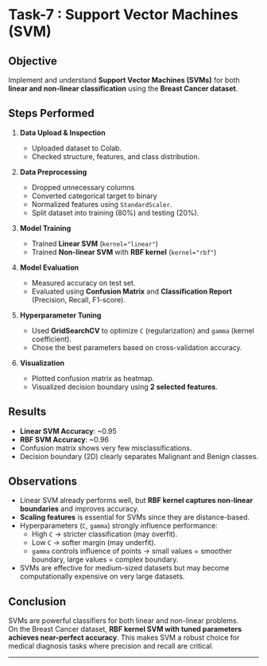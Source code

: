 # Task-7 : Support Vector Machines (SVM)  

## Objective  
Implement and understand **Support Vector Machines (SVMs)** for both **linear and non-linear classification** using the **Breast Cancer dataset**.  

## Steps Performed  

1. **Data Upload & Inspection**  
   - Uploaded dataset to Colab.  
   - Checked structure, features, and class distribution.  

2. **Data Preprocessing**  
   - Dropped unnecessary columns   
   - Converted categorical target to binary
   - Normalized features using `StandardScaler`.  
   - Split dataset into training (80%) and testing (20%).  

3. **Model Training**  
   - Trained **Linear SVM** (`kernel="linear"`)  
   - Trained **Non-linear SVM** with **RBF kernel** (`kernel="rbf"`)  

4. **Model Evaluation**  
   - Measured accuracy on test set.  
   - Evaluated using **Confusion Matrix** and **Classification Report** (Precision, Recall, F1-score).  

5. **Hyperparameter Tuning**  
   - Used **GridSearchCV** to optimize `C` (regularization) and `gamma` (kernel coefficient).  
   - Chose the best parameters based on cross-validation accuracy.  

6. **Visualization**  
   - Plotted confusion matrix as heatmap.  
   - Visualized decision boundary using **2 selected features**.  

## Results  
- **Linear SVM Accuracy**: ~0.95  
- **RBF SVM Accuracy**: ~0.96 
- Confusion matrix shows very few misclassifications.  
- Decision boundary (2D) clearly separates Malignant and Benign classes.  

## Observations  
- Linear SVM already performs well, but **RBF kernel captures non-linear boundaries** and improves accuracy.  
- **Scaling features** is essential for SVMs since they are distance-based.  
- Hyperparameters (`C`, `gamma`) strongly influence performance:  
  - High `C` → stricter classification (may overfit).  
  - Low `C` → softer margin (may underfit).  
  - `gamma` controls influence of points → small values = smoother boundary, large values = complex boundary.  
- SVMs are effective for medium-sized datasets but may become computationally expensive on very large datasets.  

## Conclusion  

SVMs are powerful classifiers for both linear and non-linear problems.  
On the Breast Cancer dataset, **RBF kernel SVM with tuned parameters achieves near-perfect accuracy**. This makes SVM a robust choice for medical diagnosis tasks where precision and recall are critical.  

---
